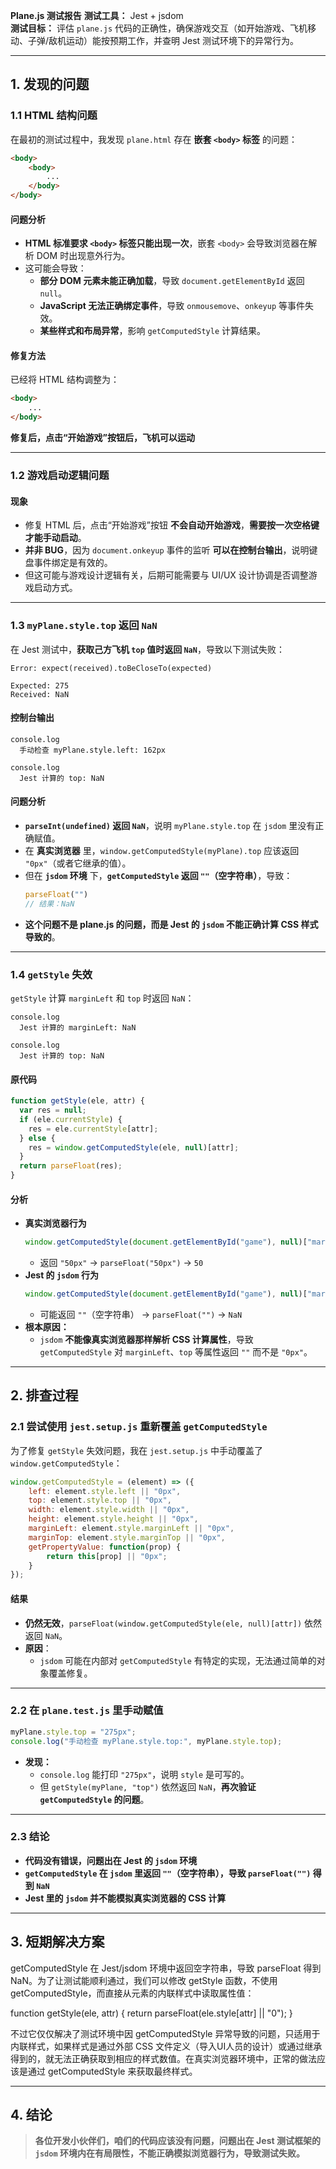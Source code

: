 **Plane.js 测试报告**
**测试工具：** Jest + jsdom  
**测试目标：** 评估 `plane.js` 代码的正确性，确保游戏交互（如开始游戏、飞机移动、子弹/敌机运动）能按预期工作，并查明 Jest 测试环境下的异常行为。  

---

## **1. 发现的问题**
### **1.1 HTML 结构问题**
在最初的测试过程中，我发现 `plane.html` 存在 **嵌套 `<body>` 标签** 的问题：
```html
<body>
    <body>
        ...
    </body>
</body>
```
#### **问题分析**
- **HTML 标准要求 `<body>` 标签只能出现一次**，嵌套 `<body>` 会导致浏览器在解析 DOM 时出现意外行为。
- 这可能会导致：
  - **部分 DOM 元素未能正确加载**，导致 `document.getElementById` 返回 `null`。
  - **JavaScript 无法正确绑定事件**，导致 `onmousemove`、`onkeyup` 等事件失效。
  - **某些样式和布局异常**，影响 `getComputedStyle` 计算结果。

#### **修复方法**
已经将 HTML 结构调整为：
```html
<body>
    ...
</body>
```
**修复后，点击“开始游戏”按钮后，飞机可以运动**

---

### **1.2 游戏启动逻辑问题**
#### **现象**
- 修复 HTML 后，点击“开始游戏”按钮 **不会自动开始游戏**，**需要按一次空格键才能手动启动**。
- **并非 BUG**，因为 `document.onkeyup` 事件的监听 **可以在控制台输出**，说明键盘事件绑定是有效的。
- 但这可能与游戏设计逻辑有关，后期可能需要与 UI/UX 设计协调是否调整游戏启动方式。

---

### **1.3 `myPlane.style.top` 返回 `NaN`**
在 Jest 测试中，**获取己方飞机 `top` 值时返回 `NaN`**，导致以下测试失败：
```plaintext
Error: expect(received).toBeCloseTo(expected)

Expected: 275
Received: NaN
```
#### **控制台输出**
```plaintext
console.log
  手动检查 myPlane.style.left: 162px

console.log
  Jest 计算的 top: NaN
```
#### **问题分析**
- **`parseInt(undefined)` 返回 `NaN`**，说明 `myPlane.style.top` 在 `jsdom` 里没有正确赋值。
- 在 **真实浏览器** 里，`window.getComputedStyle(myPlane).top` 应该返回 `"0px"`（或者它继承的值）。
- 但在 **`jsdom` 环境** 下，**`getComputedStyle` 返回 `""`（空字符串）**，导致：
  ```javascript
  parseFloat("")
  // 结果：NaN
  ```
- **这个问题不是 plane.js 的问题，而是 Jest 的 `jsdom` 不能正确计算 CSS 样式导致的**。

---

### **1.4 `getStyle` 失效**
`getStyle` 计算 `marginLeft` 和 `top` 时返回 `NaN`：
```plaintext
console.log
  Jest 计算的 marginLeft: NaN

console.log
  Jest 计算的 top: NaN
```
#### **原代码**
```javascript
function getStyle(ele, attr) {
  var res = null;
  if (ele.currentStyle) {
    res = ele.currentStyle[attr];
  } else {
    res = window.getComputedStyle(ele, null)[attr];
  }
  return parseFloat(res);
}
```
#### **分析**
- **真实浏览器行为**
  ```javascript
  window.getComputedStyle(document.getElementById("game"), null)["marginLeft"]
  ```
  - 返回 `"50px"` → `parseFloat("50px")` → `50`
- **Jest 的 `jsdom` 行为**
  ```javascript
  window.getComputedStyle(document.getElementById("game"), null)["marginLeft"]
  ```
  - 可能返回 `""`（空字符串） → `parseFloat("")` → `NaN`
- **根本原因：**
  - `jsdom` **不能像真实浏览器那样解析 CSS 计算属性**，导致 `getComputedStyle` 对 `marginLeft`、`top` 等属性返回 `""` 而不是 `"0px"`。

---

## **2. 排查过程**
### **2.1 尝试使用 `jest.setup.js` 重新覆盖 `getComputedStyle`**
为了修复 `getStyle` 失效问题，我在 `jest.setup.js` 中手动覆盖了 `window.getComputedStyle`：
```javascript
window.getComputedStyle = (element) => ({
    left: element.style.left || "0px",
    top: element.style.top || "0px",
    width: element.style.width || "0px",
    height: element.style.height || "0px",
    marginLeft: element.style.marginLeft || "0px",
    marginTop: element.style.marginTop || "0px",
    getPropertyValue: function(prop) {
        return this[prop] || "0px";
    }
});
```
#### **结果**
- **仍然无效**，`parseFloat(window.getComputedStyle(ele, null)[attr])` 依然返回 `NaN`。
- **原因**：
  - `jsdom` 可能在内部对 `getComputedStyle` 有特定的实现，无法通过简单的对象覆盖修复。

---

### **2.2 在 `plane.test.js` 里手动赋值**
```javascript
myPlane.style.top = "275px";
console.log("手动检查 myPlane.style.top:", myPlane.style.top);
```
- **发现：**
  - `console.log` 能打印 `"275px"`，说明 `style` 是可写的。
  - 但 `getStyle(myPlane, "top")` 依然返回 `NaN`，**再次验证 `getComputedStyle` 的问题**。

---

### **2.3 结论**
- **代码没有错误，问题出在 Jest 的 `jsdom` 环境**
- **`getComputedStyle` 在 `jsdom` 里返回 `""`（空字符串），导致 `parseFloat("")` 得到 `NaN`**
- **Jest 里的 `jsdom` 并不能模拟真实浏览器的 CSS 计算**

---

## **3. 短期解决方案**

getComputedStyle 在 Jest/jsdom 环境中返回空字符串，导致 parseFloat 得到 NaN。为了让测试能顺利通过，我们可以修改 getStyle 函数，不使用 getComputedStyle，而直接从元素的内联样式中读取属性值：

function getStyle(ele, attr) {
    return parseFloat(ele.style[attr] || "0");
}

不过它仅仅解决了测试环境中因 getComputedStyle 异常导致的问题，只适用于内联样式，如果样式是通过外部 CSS 文件定义（导入UI人员的设计）或通过继承得到的，就无法正确获取到相应的样式数值。在真实浏览器环境中，正常的做法应该是通过 getComputedStyle 来获取最终样式。

---

## **4. 结论**

> **各位开发小伙伴们，咱们的代码应该没有问题，问题出在 Jest 测试框架的 `jsdom` 环境内在有局限性，不能正确模拟浏览器行为，导致测试失败。**  
